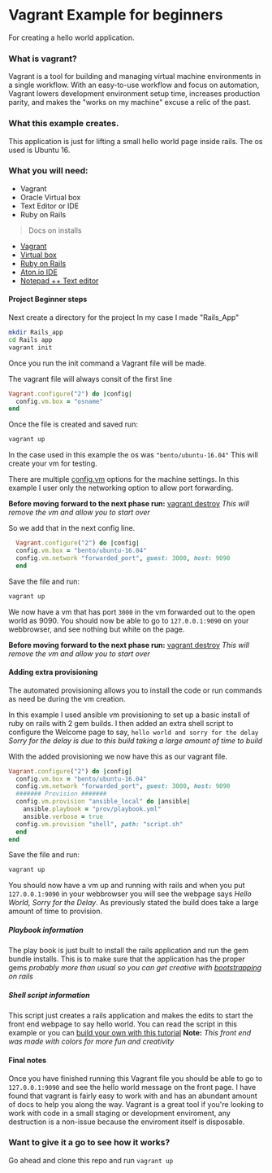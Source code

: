 # Vagrant Example for beginners

For creating a hello world application.

### What is vagrant?

Vagrant is a tool for building and managing virtual machine environments in a single workflow. With an easy-to-use workflow and focus on automation, Vagrant lowers development environment setup time, increases production parity, and makes the "works on my machine" excuse a relic of the past.

### What this example creates.

This application is just for lifting a small hello world page inside rails. The os used is Ubuntu 16.

### What you will need:
+ Vagrant
+ Oracle Virtual box
+ Text Editor or IDE
+ Ruby on Rails

> Docs on installs 
+ [Vagrant](https://www.vagrantup.com/docs/installation/)
+ [Virtual box](https://www.virtualbox.org/wiki/Downloads)
+ [Ruby on Rails](http://installrails.com/steps/choose_os)
+ [Aton.io IDE](https://atom.io/)
+ [Notepad ++ Text editor](https://notepad-plus-plus.org/download/v7.5.9.html)


#### Project Beginner steps
Next create a directory for the project
In my case I made "Rails_App"

```sh
mkdir Rails_app
cd Rails app
vagrant init
```
Once you run the init command a Vagrant file will be made.

The vagrant file will always consit of the first line

```ruby
Vagrant.configure("2") do |config|
  config.vm.box = "osname"
end
```
Once the file is created and saved run:

```sh
vagrant up
```

In the case used in this example the os was `"bento/ubuntu-16.04"`
This will create your vm for testing.

There are multiple [config.vm](https://www.vagrantup.com/docs/vagrantfile/machine_settings.html) options for the machine settings. In this example I user only the networking option to allow port forwarding.

**Before moving forward to the next phase run:** [vagrant destroy](https://www.vagrantup.com/docs/cli/destroy.html) 
_This will remove the vm and allow you to start over_

So we add that in the next config line.

```ruby
  Vagrant.configure("2") do |config|
  config.vm.box = "bento/ubuntu-16.04"
  config.vm.network "forwarded_port", guest: 3000, host: 9090
  end
```
Save the file and run:

```sh 
vagrant up
```

We now have a vm that has port `3000` in the vm forwarded out to the open world as 9090.
You should now be able to go to `127.0.0.1:9090` on your webbrowser, and see nothing but white on the page.

**Before moving forward to the next phase run:** [vagrant destroy](https://www.vagrantup.com/docs/cli/destroy.html) 
_This will remove the vm and allow you to start over_

#### Adding extra provisioning

The automated provisioning allows you to install the code or run commands as need be during the vm creation.

In this example I used ansible vm provisioning to set up a basic install of ruby on rails with 2 gem builds. I then added an extra shell script to configure the Welcome page to say, `hello world and sorry for the delay`  
_Sorry for the delay is due to this build taking a large amount of time to build_

With the added provisioning we now have this as our vagrant file.

```ruby
Vagrant.configure("2") do |config|
  config.vm.box = "bento/ubuntu-16.04"
  config.vm.network "forwarded_port", guest: 3000, host: 9090
  ####### Provision #######
  config.vm.provision "ansible_local" do |ansible|
    ansible.playbook = "prov/playbook.yml"
    ansible.verbose = true
  config.vm.provision "shell", path: "script.sh"
  end
end
``` 
Save the file and run:
```sh
vagrant up
```

You should now have a vm up and running with rails and when you put `127.0.0.1:9090` in your webbrowser you will see the webpage says _Hello World, Sorry for the Delay_. As previously stated the build does take a large amount of time to provision.


##### Playbook information

The play book is just built to install the rails application and run the gem bundle installs. This is to make sure that the application has the proper gems _probably more than usual so you can get creative with [bootstrapping](https://launchschool.com/blog/integrating-rails-and-bootstrap-part-1) on rails_

##### Shell script information

This script just creates a rails application and makes the edits to start the front end webpage to say hello world.
You can read the script in this example or you can [build your own with this tutorial](https://www.bogotobogo.com/RubyOnRails/RubyOnRails_HelloWorld_Rails.php)
**Note:** _This front end was made with colors for more fun and creativity_


#### Final notes

Once you have finished running this Vagrant file you should be able to go to `127.0.0.1:9090` and see the hello world message on the front page. I have found that vagrant is fairly easy to work with and has an abundant amount of docs to help you along the way. Vagrant is a great tool if you're looking to work with code in a small staging or development enviroment, any destruction is a non-issue because the enviroment itself is disposable.



### Want to give it a go to see how it works?

Go ahead and clone this repo and run `vagrant up`
